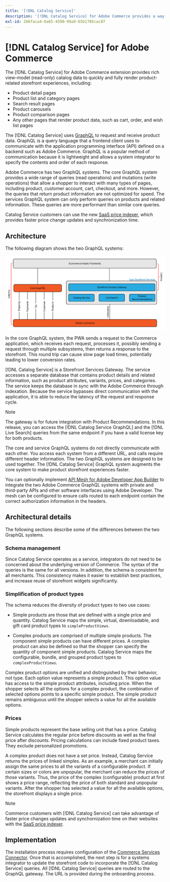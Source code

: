 ```yaml
---
title: '[!DNL Catalog Service]'
description: '[!DNL Catalog Service] for Adobe Commerce provides a way to retrieve the contents of Product Display Pages and Product List Pages much more quickly than the native Adobe Commerce GraphQL queries.'
exl-id: 266faca4-6a65-4590-99a9-65b1705cac87
---
```

# [!DNL Catalog Service] for Adobe Commerce

The [!DNL Catalog Service] for Adobe Commerce extension provides rich view-model (read-only) catalog data to quickly and fully render product-related storefront experiences, including:

* Product detail pages
* Product list and category pages
* Search result pages
* Product carousels
* Product comparison pages
* Any other pages that render product data, such as cart, order, and wish list pages

The [!DNL Catalog Service] uses [GraphQL](https://graphql.org/) to request and receive product data. GraphQL is a query language that a frontend client uses to communicate with the application programming interface (API) defined on a backend such as Adobe Commerce. GraphQL is a popular method of communication because it is lightweight and allows a system integrator to specify the contents and order of each response.

Adobe Commerce has two GraphQL systems. The core GraphQL system provides a wide range of queries (read operations) and mutations (write operations) that allow a shopper to interact with many types of pages, including product, customer account, cart, checkout, and more. However, the queries that return product information are not optimized for speed. The services GraphQL system can only perform queries on products and related information. These queries are more performant than similar core queries.

Catalog Service customers can use the new [SaaS price indexer](../price-index/index.md), which provides faster price change updates and synchronization time.

## Architecture

The following diagram shows the two GraphQL systems:

![Catalog architecture diagram](assets/catalog-service-architecture.png)

In the core GraphQL system, the PWA sends a request to the Commerce application, which receives each request, processes it, possibly sending a request through multiple subsystems, then returns a response to the storefront. This round trip can cause slow page load times, potentially leading to lower conversion rates.

[!DNL Catalog Service] is a Storefront Services Gateway. The service accesses a separate database that contains product details and related information, such as product attributes, variants, prices, and categories. The service keeps the database in sync with the Adobe Commerce through indexation.
Because the service bypasses direct communication with the application, it is able to reduce the latency of the request and response cycle.

>[!NOTE]
>
>The gateway is for future integration with Product Recommendations. In this release, you can access the [!DNL Catalog Service GraphQL] and the [!DNL Live Search] queries from the same endpoint if you have a valid license key for both products.

The core and service GraphQL systems do not directly communicate with each other. You access each system from a different URL, and calls require different header information. The two GraphQL systems are designed to be used together. The [!DNL Catalog Service] GraphQL system augments the core system to make product storefront experiences faster.

You can optionally implement [API Mesh for Adobe Developer App Builder](https://developer.adobe.com/graphql-mesh-gateway/) to integrate the two Adobe Commerce GraphQL systems with private and third-party APIs and other software interfaces using Adobe Developer. The mesh can be configured to ensure calls routed to each endpoint contain the correct authorization information in the headers.

## Architectural details

The following sections describe some of the differences between the two GraphQL systems.

### Schema management

Since Catalog Service operates as a service, integrators do not need to be concerned about the underlying version of Commerce. The syntax of the queries is the same for all versions. In addition, the schema is consistent for all merchants. This consistency makes it easier to establish best practices, and increase reuse of storefront widgets significantly.

### Simplification of product types

The schema reduces the diversity of product types to two use cases:

* Simple products are those that are defined with a single price and quantity. Catalog Service maps the simple, virtual, downloadable, and gift card product types to `simpleProductViews`.

* Complex products are comprised of multiple simple products. The component simple products can have different prices. A complex product can also be defined so that the shopper can specify the quantity of component simple products. Catalog Service maps the configurable, bundle, and grouped product types to `complexProductViews`.

Complex product options are unified and distinguished by their behavior, not type. Each option value represents a simple product. This option value has access to the simple product attributes, including price. When the shopper selects all the options for a complex product, the combination of selected options points to a specific simple product. The simple product remains ambiguous until the shopper selects a value for all the available options.

### Prices

Simple products represent the base selling unit that has a price. Catalog Service calculates the regular price before discounts as well as the final price after discounts. Pricing calculations can include fixed product taxes. They exclude personalized promotions.

A complex product does not have a set price. Instead, Catalog Service returns the prices of linked simples. As an example, a merchant can initially assign the same prices to all the variants of a configurable product. If certain sizes or colors are unpopular, the merchant can reduce the prices of those variants. Thus, the price of the complex (configurable) product at first shows a price range, reflecting the price of both standard and unpopular variants. After the shopper has selected a value for all the available options, the storefront displays a single price.

>[!NOTE]
>
> Commerce customers with [!DNL Catalog Service] can take advantage of faster price changes updates and synchornization time on their websites with the [SaaS price indexer](../price-index/index.md).

## Implementation

The installation process requires configuration of the [Commerce Services Connector](../landing/saas.md). Once that is accomplished, the next step is for a systems integrator to update the storefront code to incorporate the [!DNL Catalog Service] queries. All [!DNL Catalog Service] queries are routed to the GraphQL gateway. The URL is provided during the onboarding process.
